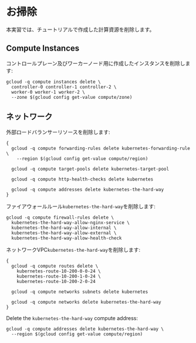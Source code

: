 # お掃除

本実習では、チュートリアルで作成した計算資源を削除します。

## Compute Instances

コントロールプレーン及びワーカーノード用に作成したインスタンスを削除します:

```
gcloud -q compute instances delete \
  controller-0 controller-1 controller-2 \
  worker-0 worker-1 worker-2 \
  --zone $(gcloud config get-value compute/zone)
```

## ネットワーク

外部ロードバランサーリソースを削除します:

```
{
  gcloud -q compute forwarding-rules delete kubernetes-forwarding-rule \
    --region $(gcloud config get-value compute/region)

  gcloud -q compute target-pools delete kubernetes-target-pool

  gcloud -q compute http-health-checks delete kubernetes

  gcloud -q compute addresses delete kubernetes-the-hard-way
}
```

ファイアウォールルール`kubernetes-the-hard-way`を削除します:

```
gcloud -q compute firewall-rules delete \
  kubernetes-the-hard-way-allow-nginx-service \
  kubernetes-the-hard-way-allow-internal \
  kubernetes-the-hard-way-allow-external \
  kubernetes-the-hard-way-allow-health-check
```

ネットワークVPC`kubernetes-the-hard-way`を削除します:

```
{
  gcloud -q compute routes delete \
    kubernetes-route-10-200-0-0-24 \
    kubernetes-route-10-200-1-0-24 \
    kubernetes-route-10-200-2-0-24

  gcloud -q compute networks subnets delete kubernetes

  gcloud -q compute networks delete kubernetes-the-hard-way
}
```

Delete the `kubernetes-the-hard-way` compute address:

```
gcloud -q compute addresses delete kubernetes-the-hard-way \
  --region $(gcloud config get-value compute/region)
```